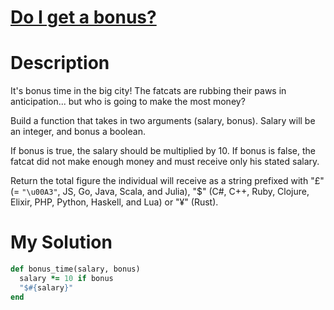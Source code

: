 # [Do I get a bonus?](https://www.codewars.com/kata/56f6ad906b88de513f000d96)

# Description
It's bonus time in the big city! The fatcats are rubbing their paws in anticipation... but who is going to make the most
money?

Build a function that takes in two arguments (salary, bonus). Salary will be an integer, and bonus a boolean.

If bonus is true, the salary should be multiplied by 10. If bonus is false, the fatcat did not make enough money and 
must receive only his stated salary.

Return the total figure the individual will receive as a string prefixed with "£" (= <code>"\u00A3"</code>, JS, Go, 
Java, Scala, and Julia), "$" (C#, C++, Ruby, Clojure, Elixir, PHP, Python, Haskell, and Lua) or "¥" (Rust).

# My Solution

```ruby
def bonus_time(salary, bonus)
  salary *= 10 if bonus
  "$#{salary}"
end
```
